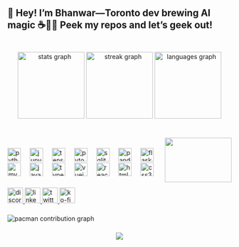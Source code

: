 <h2 align="left">👋 Hey! I’m Bhanwar—Toronto dev brewing AI magic ☕🤖✨ Peek my repos and let’s geek out!</h2>

###

<br clear="both">

<div align="center">
  <img src="https://github-readme-stats.vercel.app/api?username=bhanwar89&hide_title=false&hide_rank=true&show_icons=true&include_all_commits=true&count_private=true&disable_animations=false&theme=dracula&locale=en&hide_border=true" height="150" alt="stats graph"  />
  <img src="https://streak-stats.demolab.com?user=bhanwar89&locale=en&mode=daily&theme=dracula&hide_border=true&border_radius=5" height="150" alt="streak graph"  />
  <img src="https://github-readme-stats.vercel.app/api/top-langs?username=bhanwar89&locale=en&hide_title=false&layout=compact&card_width=320&langs_count=5&theme=dracula&hide_border=true" height="150" alt="languages graph"  />
</div>

###

<br clear="both">

<img align="right" height="100" width="150" src="https://media1.giphy.com/media/v1.Y2lkPTc5MGI3NjExMGxlMW93ZWpuNnA0dGg4cDd2aWZ3YmE0M3ZyOXVvaWVsZmx4Y2tjaiZlcD12MV9pbnRlcm5hbF9naWZfYnlfaWQmY3Q9Zw/HzPtbOKyBoBFsK4hyc/giphy.gif"  />

###

<div align="left">
  <img src="https://cdn.jsdelivr.net/gh/devicons/devicon/icons/python/python-original.svg" height="30" alt="python logo"  />
  <img width="12" />
  <img src="https://cdn.jsdelivr.net/gh/devicons/devicon/icons/jupyter/jupyter-original.svg" height="30" alt="jupyter logo"  />
  <img width="12" />
  <img src="https://cdn.jsdelivr.net/gh/devicons/devicon/icons/tensorflow/tensorflow-original.svg" height="30" alt="tensorflow logo"  />
  <img width="12" />
  <img src="https://cdn.jsdelivr.net/gh/devicons/devicon/icons/pytorch/pytorch-original.svg" height="30" alt="pytorch logo"  />
  <img width="12" />
  <img src="https://cdn.jsdelivr.net/gh/devicons/devicon/icons/sqlite/sqlite-original.svg" height="30" alt="sqlite logo"  />
  <img width="12" />
  <img src="https://cdn.jsdelivr.net/gh/devicons/devicon/icons/pandas/pandas-original.svg" height="30" alt="pandas logo"  />
  <img width="12" />
  <img src="https://cdn.jsdelivr.net/gh/devicons/devicon/icons/flask/flask-original.svg" height="30" alt="flask logo"  />
  <img width="12" />
  <img src="https://cdn.jsdelivr.net/gh/devicons/devicon/icons/mysql/mysql-original.svg" height="30" alt="mysql logo"  />
  <img width="12" />
  <img src="https://cdn.jsdelivr.net/gh/devicons/devicon/icons/javascript/javascript-original.svg" height="30" alt="javascript logo"  />
  <img width="12" />
  <img src="https://cdn.jsdelivr.net/gh/devicons/devicon/icons/typescript/typescript-original.svg" height="30" alt="typescript logo"  />
  <img width="12" />
  <img src="https://cdn.jsdelivr.net/gh/devicons/devicon/icons/vuejs/vuejs-original.svg" height="30" alt="vuejs logo"  />
  <img width="12" />
  <img src="https://cdn.jsdelivr.net/gh/devicons/devicon/icons/react/react-original.svg" height="30" alt="react logo"  />
  <img width="12" />
  <img src="https://cdn.jsdelivr.net/gh/devicons/devicon/icons/html5/html5-original.svg" height="30" alt="html5 logo"  />
  <img width="12" />
  <img src="https://cdn.jsdelivr.net/gh/devicons/devicon/icons/css3/css3-original.svg" height="30" alt="css3 logo"  />
</div>

###

<div align="left">
  <a href="https://discordapp.com/users/bhanwar1" target="_blank">
    <img src="https://img.shields.io/static/v1?message=Discord&logo=discord&label=&color=7289DA&logoColor=white&labelColor=&style=for-the-badge" height="35" alt="discord logo"  />
  </a>
  <a href="https://www.linkedin.com/in/bhanwar-singh/" target="_blank">
    <img src="https://img.shields.io/static/v1?message=LinkedIn&logo=linkedin&label=&color=0077B5&logoColor=white&labelColor=&style=for-the-badge" height="35" alt="linkedin logo"  />
  </a>
  <a href="https://x.com/PreetBhanw62189" target="_blank">
    <img src="https://img.shields.io/static/v1?message=Twitter&logo=twitter&label=&color=1DA1F2&logoColor=white&labelColor=&style=for-the-badge" height="35" alt="twitter logo"  />
  </a>
  <a href="https://ko-fi.com/bhanwar" target="_blank">
    <img src="https://img.shields.io/static/v1?message=Ko-fi&logo=ko-fi&label=&color=F16061&logoColor=white&labelColor=&style=for-the-badge" height="35" alt="ko-fi logo"  />
  </a>
</div>

###

<picture>
  <source media="(prefers-color-scheme: dark)" srcset="https://raw.githubusercontent.com/bhanwar89/bhanwar89/output/pacman-contribution-graph-dark.svg">
  <source media="(prefers-color-scheme: light)" srcset="https://raw.githubusercontent.com/bhanwar89/bhanwar89/output/pacman-contribution-graph.svg">
  <img alt="pacman contribution graph" src="https://raw.githubusercontent.com/bhanwar89/bhanwar89/output/pacman-contribution-graph.svg">
</picture>

###

<div align="center">
  <img src="https://profile-counter.glitch.me/bhanwar89/count.svg?"  />
</div>

###
